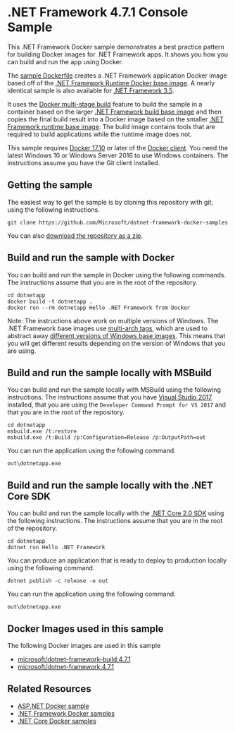 # .NET Framework 4.7.1 Console Sample

This .NET Framework Docker sample demonstrates a best practice pattern for building Docker images for .NET Framework apps. It shows you how you can build and run the app using Docker. 

The [sample Dockerfile](Dockerfile) creates a .NET Framework application Docker image based off of the [.NET Framework Runtime Docker base image](https://hub.docker.com/r/microsoft/dotnet-framework/). A nearly identical sample is also available for [.NET Framework 3.5](../dotnetapp-3.5/README.md).

It uses the [Docker multi-stage build](https://github.com/dotnet/announcements/issues/18) feature to build the sample in a container based on the larger [.NET Framework build base image](https://hub.docker.com/r/microsoft/dotnet-framework-build/) and then copies the final build result into a Docker image based on the smaller [.NET Framework runtime base image](https://hub.docker.com/r/microsoft/dotnet-framework/). The build image contains tools that are required to build applications while the runtime image does not.

This sample requires [Docker 17.10](https://docs.docker.com/release-notes/docker-ce) or later of the [Docker client](https://www.docker.com/community-edition). You need the latest Windows 10 or Windows Server 2016 to use Windows containers. The instructions assume you have the Git client installed.

## Getting the sample

The easiest way to get the sample is by cloning this repository with git, using the following instructions.

```console
git clone https://github.com/Microsoft/dotnet-framework-docker-samples
```

You can also [download the repository as a zip](https://github.com/Microsoft/dotnet-framework-docker-samples/archive/master.zip).

## Build and run the sample with Docker

You can build and run the sample in Docker using the following commands. The instructions assume that you are in the root of the repository.

```console
cd dotnetapp
docker build -t dotnetapp .
docker run --rm dotnetapp Hello .NET Framework from Docker
```

Note: The instructions above work on multiple versions of Windows. The .NET Framework base images use [multi-arch tags](https://github.com/dotnet/announcements/issues/14), which are used to abstract away [different versions of Windows base images](https://docs.microsoft.com/virtualization/windowscontainers/deploy-containers/version-compatibility). This means that you will get different results depending on the version of Windows that you are using.

## Build and run the sample locally with MSBuild

You can build and run the sample locally with MSBuild using the following instructions. The instructions assume that you have [Visual Studio 2017](https://www.visualstudio.com/) installed, that you are using the `Developer Command Prompt for VS 2017` and  that you are in the root of the repository.

```console
cd dotnetapp
msbuild.exe /t:restore
msbuild.exe /t:Build /p:Configuration=Release /p:OutputPath=out
```

You can run the application using the following command.

```console
out\dotnetapp.exe
```

## Build and run the sample locally with the .NET Core SDK

You can build and run the sample locally with the [.NET Core 2.0 SDK](https://www.microsoft.com/net/download/core) using the following instructions. The instructions assume that you are in the root of the repository.

```console
cd dotnetapp
dotnet run Hello .NET Framework
```

You can produce an application that is ready to deploy to production locally using the following command.

```console
dotnet publish -c release -o out
```

You can run the application using the following command.

```console
out\dotnetapp.exe
```

## Docker Images used in this sample

The following Docker images are used in this sample

* [microsoft/dotnet-framework-build:4.7.1](https://hub.docker.com/r/microsoft/dotnet-framework-build)
* [microsoft/dotnet-framework:4.7.1](https://hub.docker.com/r/microsoft/dotnet-framework)

## Related Resources

* [ASP.NET Docker sample](../aspnetapp/README.md)
* [.NET Framework Docker samples](../README.md)
* [.NET Core Docker samples](https://github.com/dotnet/dotnet-docker-samples)